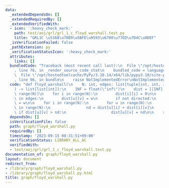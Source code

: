 ```yaml
---
data:
  _extendedDependsOn: []
  _extendedRequiredBy: []
  _extendedVerifiedWith:
  - icon: ':heavy_check_mark:'
    path: test/aoj/grl/grl_1_c_floyd_warshall.test.py
    title: "GRL1C \u5168\u70B9\u5BFE\u9593\u6700\u77ED\u7D4C\u8DEF"
  _isVerificationFailed: false
  _pathExtension: py
  _verificationStatusIcon: ':heavy_check_mark:'
  attributes:
    links: []
  bundledCode: "Traceback (most recent call last):\n  File \"/opt/hostedtoolcache/PyPy/3.10.14/x64/lib/pypy3.10/site-packages/onlinejudge_verify/documentation/build.py\"\
    , line 76, in _render_source_code_stat\n    bundled_code = language.bundle(\n\
    \  File \"/opt/hostedtoolcache/PyPy/3.10.14/x64/lib/pypy3.10/site-packages/onlinejudge_verify/languages/python.py\"\
    , line 96, in bundle\n    raise NotImplementedError\nNotImplementedError\n"
  code: "def floyd_warshall(\n    N: int, edges: list[tuple[int, int, int]], directed=False\n\
    ) -> list[list[int]]:\n    INF = float(\"inf\")\n    dist = [[INF] * N for _ in\
    \ range(N)]\n    for i in range(N):\n        dist[i][i] = 0\n\n    for u, v, w\
    \ in edges:\n        dist[u][v] = w\n        if not directed:\n            dist[v][u]\
    \ = w\n\n    for i in range(N):\n        for u in range(N):\n            for v\
    \ in range(N):\n                nd = dist[u][i] + dist[i][v]\n               \
    \ if dist[u][v] > nd:\n                    dist[u][v] = nd\n\n    return dist\n"
  dependsOn: []
  isVerificationFile: false
  path: graph/floyd_warshall.py
  requiredBy: []
  timestamp: '2023-09-15 08:31:51+09:00'
  verificationStatus: LIBRARY_ALL_AC
  verifiedWith:
  - test/aoj/grl/grl_1_c_floyd_warshall.test.py
documentation_of: graph/floyd_warshall.py
layout: document
redirect_from:
- /library/graph/floyd_warshall.py
- /library/graph/floyd_warshall.py.html
title: graph/floyd_warshall.py
---
```

